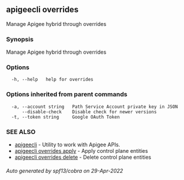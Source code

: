 ## apigeecli overrides

Manage Apigee hybrid through overrides

### Synopsis

Manage Apigee hybrid through overrides

### Options

```
  -h, --help   help for overrides
```

### Options inherited from parent commands

```
  -a, --account string   Path Service Account private key in JSON
      --disable-check    Disable check for newer versions
  -t, --token string     Google OAuth Token
```

### SEE ALSO

* [apigeecli](apigeecli.md)	 - Utility to work with Apigee APIs.
* [apigeecli overrides apply](apigeecli_overrides_apply.md)	 - Apply control plane entities
* [apigeecli overrides delete](apigeecli_overrides_delete.md)	 - Delete control plane entities

###### Auto generated by spf13/cobra on 29-Apr-2022
